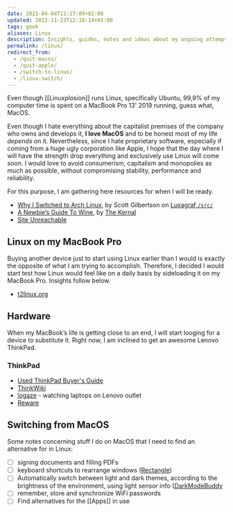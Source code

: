 ```yaml
---
date: 2021-04-04T11:27:09+02:00
updated: 2022-11-23T12:18:14+01:00
tags: geek
aliases: Linux
description: Insights, guides, notes and ideas about my ongoing attempt at fully switching to Linux.
permalink: /linux/
redirect_from:
  - /quit-macos/
  - /quit-apple/
  - /switch-to-linux/
  - /linux-switch/
---
```

Even though [[Linuxplosion]] runs Linux, specifically Ubuntu, 99,9% of my computer time is spent on a MacBook Pro 13' 2019 running, guess what, MacOS.

Even though I hate everything about the capitalist premises of the company who owns and develops it, **I love MacOS** and to be honest most of my life *depends* on it. Nevertheless, since I hate proprietary software, especially if coming from a huge ugly corporation like Apple, I hope that the day where I will have the strength drop everything and exclusively use Linux will come soon. I would love to avoid consumerism, capitalism and monopolies as much as possible, without compromising stability, performance and reliability.

For this purpose, I am gathering here resources for when I will be ready.

- [Why I Switched to Arch Linux](https://luxagraf.net/src/why-i-switched-arch-linux 'Why I Switched to Arch Linux'), by Scott Gilbertson on [Luxagraf `/src/`](https://luxagraf.net/src/ '/src/')
- [A Newbie’s Guide To Wine](https://thekernalblog.github.io/A-Newbie’s-Guide-To-Wine/ 'A Newbie’s Guide To Wine'), by [The Kernal](https://thekernalblog.github.io/about/ 'About The Kernal')
- [Site Unreachable](https://b00merang.weebly.com/desktop-themes.html)

## Linux on my MacBook Pro

Buying another device just to start using Linux earlier than I would is exactly the opposite of what I am trying to accomplish. Therefore, I decided I would start test how Linux would feel like on a daily basis by sideloading it on my MacBook Pro. Insights follow below.

- [t2linux.org](https://t2linux.org)

## Hardware

When my MacBook’s life is getting close to an end, I will start looging for a device to substitute it. Right now, I am inclined to get an awesome Lenovo ThinkPad.

### ThinkPad

- [Used ThinkPad Buyer's Guide](https://bobble.tech/free-stuff/used-thinkpad-buyers-guide)
- [ThinkWiki](https://thinkwiki.org)
- [logaze](https://ackerleytng.github.io/logaze) - watching laptops on Lenovo outlet
- [Reware](https://reware.it)

## Switching from MacOS

Some notes concerning stuff I do on MacOS that I need to find an alternative for in Linux:

- [ ] signing documents and filling PDFs
- [ ] keyboard shortcuts to rearrange windows ([Rectangle](https://rectangleapp.com 'Rectangle official website'))
- [ ] Automatically switch between light and dark themes, according to the brightness of the environment, using light sensor info ([DarkModeBuddy](https://darkmodebuddy.app 'DarkModeBuddy')
- [ ] remember, store and synchronize WiFi passwords
- [ ] Find alternatives for the [[Apps]] in use